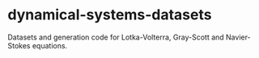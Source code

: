 # dynamical-systems-datasets
Datasets and generation code for Lotka-Volterra, Gray-Scott and Navier-Stokes equations.

